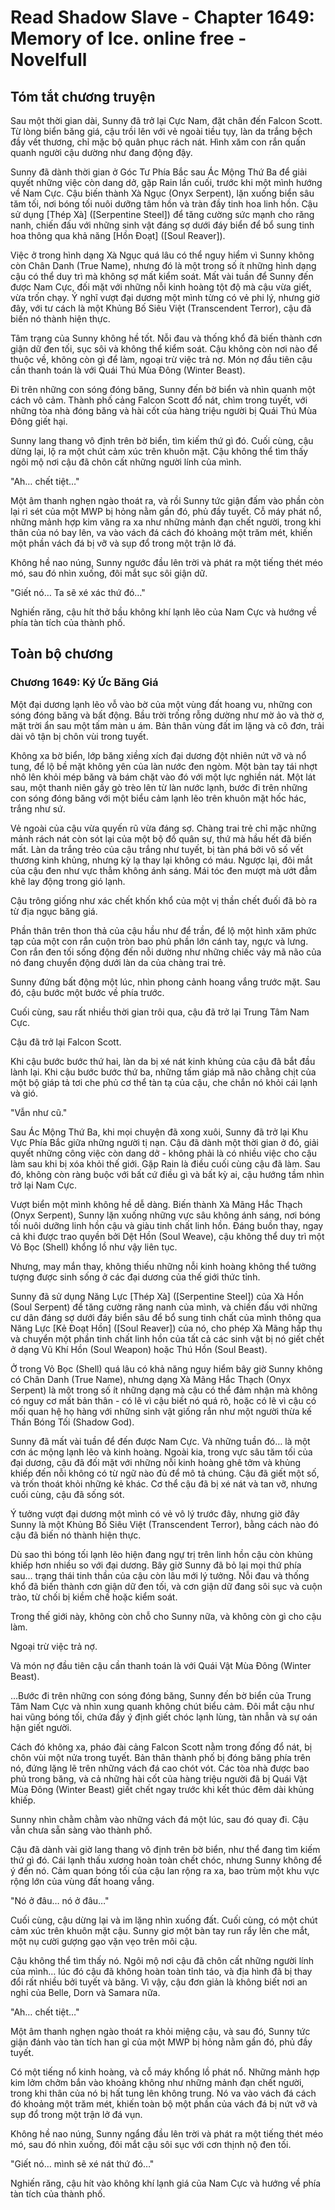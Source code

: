 # Read Shadow Slave - Chapter 1649: Memory of Ice. online free - Novelfull

## Tóm tắt chương truyện

Sau một thời gian dài, Sunny đã trở lại Cực Nam, đặt chân đến Falcon Scott. Từ lòng biển băng giá, cậu trồi lên với vẻ ngoài tiều tụy, làn da trắng bệch đầy vết thương, chỉ mặc bộ quân phục rách nát. Hình xăm con rắn quấn quanh người cậu dường như đang động đậy.

Sunny đã dành thời gian ở Góc Tư Phía Bắc sau Ác Mộng Thứ Ba để giải quyết những việc còn dang dở, gặp Rain lần cuối, trước khi một mình hướng về Nam Cực. Cậu biến thành Xà Ngục (Onyx Serpent), lặn xuống biển sâu tăm tối, nơi bóng tối nuôi dưỡng tâm hồn và tràn đầy tinh hoa linh hồn. Cậu sử dụng [Thép Xà] ([Serpentine Steel]) để tăng cường sức mạnh cho răng nanh, chiến đấu với những sinh vật đáng sợ dưới đáy biển để bổ sung tinh hoa thông qua khả năng [Hồn Đoạt] ([Soul Reaver]).

Việc ở trong hình dạng Xà Ngục quá lâu có thể nguy hiểm vì Sunny không còn Chân Danh (True Name), nhưng đó là một trong số ít những hình dạng cậu có thể duy trì mà không sợ mất kiểm soát. Mất vài tuần để Sunny đến được Nam Cực, đối mặt với những nỗi kinh hoàng tột độ mà cậu vừa giết, vừa trốn chạy. Ý nghĩ vượt đại dương một mình từng có vẻ phi lý, nhưng giờ đây, với tư cách là một Khủng Bố Siêu Việt (Transcendent Terror), cậu đã biến nó thành hiện thực.

Tâm trạng của Sunny không hề tốt. Nỗi đau và thống khổ đã biến thành cơn giận dữ đen tối, sục sôi và không thể kiểm soát. Cậu không còn nơi nào để thuộc về, không còn gì để làm, ngoại trừ việc trả nợ. Món nợ đầu tiên cậu cần thanh toán là với Quái Thú Mùa Đông (Winter Beast).

Đi trên những con sóng đóng băng, Sunny đến bờ biển và nhìn quanh một cách vô cảm. Thành phố cảng Falcon Scott đổ nát, chìm trong tuyết, với những tòa nhà đóng băng và hài cốt của hàng triệu người bị Quái Thú Mùa Đông giết hại.

Sunny lang thang vô định trên bờ biển, tìm kiếm thứ gì đó. Cuối cùng, cậu dừng lại, lộ ra một chút cảm xúc trên khuôn mặt. Cậu không thể tìm thấy ngôi mộ nơi cậu đã chôn cất những người lính của mình.

"Ah… chết tiệt…"

Một âm thanh nghẹn ngào thoát ra, và rồi Sunny tức giận đấm vào phần còn lại rỉ sét của một MWP bị hỏng nằm gần đó, phủ đầy tuyết. Cỗ máy phát nổ, những mảnh hợp kim văng ra xa như những mảnh đạn chết người, trong khi thân của nó bay lên, va vào vách đá cách đó khoảng một trăm mét, khiến một phần vách đá bị vỡ và sụp đổ trong một trận lở đá.

Không hề nao núng, Sunny ngước đầu lên trời và phát ra một tiếng thét méo mó, sau đó nhìn xuống, đôi mắt sục sôi giận dữ.

"Giết nó… Ta sẽ xé xác thứ đó…"

Nghiến răng, cậu hít thở bầu không khí lạnh lẽo của Nam Cực và hướng về phía tàn tích của thành phố.

## Toàn bộ chương

### Chương 1649: Ký Ức Băng Giá

Một đại dương lạnh lẽo vỗ vào bờ của một vùng đất hoang vu, những con sóng đóng băng và bất động. Bầu trời trống rỗng dường như mờ ảo và thờ ơ, mặt trời ẩn sau một tấm màn u ám. Bản thân vùng đất im lặng và cô đơn, trải dài vô tận bị chôn vùi trong tuyết.

Không xa bờ biển, lớp băng xiềng xích đại dương đột nhiên nứt vỡ và nổ tung, để lộ bề mặt không yên của làn nước đen ngòm. Một bàn tay tái nhợt nhô lên khỏi mép băng và bám chặt vào đó với một lực nghiền nát. Một lát sau, một thanh niên gầy gò trèo lên từ làn nước lạnh, bước đi trên những con sóng đóng băng với một biểu cảm lạnh lẽo trên khuôn mặt hốc hác, trắng như sứ.

Vẻ ngoài của cậu vừa quyến rũ vừa đáng sợ. Chàng trai trẻ chỉ mặc những mảnh rách nát còn sót lại của một bộ đồ quân sự, thứ mà hầu hết đã biến mất. Làn da trắng trẻo của cậu trắng như tuyết, bị tàn phá bởi vô số vết thương kinh khủng, nhưng kỳ lạ thay lại không có máu. Ngược lại, đôi mắt của cậu đen như vực thẳm không ánh sáng. Mái tóc đen mượt mà ướt đẫm khẽ lay động trong gió lạnh.

Cậu trông giống như xác chết khốn khổ của một vị thần chết đuối đã bò ra từ địa ngục băng giá.

Phần thân trên thon thả của cậu hầu như để trần, để lộ một hình xăm phức tạp của một con rắn cuộn tròn bao phủ phần lớn cánh tay, ngực và lưng. Con rắn đen tối sống động đến nỗi dường như những chiếc vảy mã não của nó đang chuyển động dưới làn da của chàng trai trẻ.

Sunny đứng bất động một lúc, nhìn phong cảnh hoang vắng trước mặt. Sau đó, cậu bước một bước về phía trước.

Cuối cùng, sau rất nhiều thời gian trôi qua, cậu đã trở lại Trung Tâm Nam Cực.

Cậu đã trở lại Falcon Scott.

Khi cậu bước bước thứ hai, làn da bị xé nát kinh khủng của cậu đã bắt đầu lành lại. Khi cậu bước bước thứ ba, những tấm giáp mã não chằng chịt của một bộ giáp tả tơi che phủ cơ thể tàn tạ của cậu, che chắn nó khỏi cái lạnh và gió.

"Vẫn như cũ."

Sau Ác Mộng Thứ Ba, khi mọi chuyện đã xong xuôi, Sunny đã trở lại Khu Vực Phía Bắc giữa những người tị nạn. Cậu đã dành một thời gian ở đó, giải quyết những công việc còn dang dở - không phải là có nhiều việc cho cậu làm sau khi bị xóa khỏi thế giới. Gặp Rain là điều cuối cùng cậu đã làm. Sau đó, không còn ràng buộc với bất cứ điều gì và bất kỳ ai, cậu hướng tầm nhìn trở lại Nam Cực.

Vượt biển một mình không hề dễ dàng. Biến thành Xà Mãng Hắc Thạch (Onyx Serpent), Sunny lặn xuống những vực sâu không ánh sáng, nơi bóng tối nuôi dưỡng linh hồn cậu và giàu tinh chất linh hồn. Đáng buồn thay, ngay cả khi được trao quyền bởi Dệt Hồn (Soul Weave), cậu không thể duy trì một Vỏ Bọc (Shell) khổng lồ như vậy liên tục.

Nhưng, may mắn thay, không thiếu những nỗi kinh hoàng không thể tưởng tượng được sinh sống ở các đại dương của thế giới thức tỉnh.

Sunny đã sử dụng Năng Lực [Thép Xà] ([Serpentine Steel]) của Xà Hồn (Soul Serpent) để tăng cường răng nanh của mình, và chiến đấu với những cư dân đáng sợ dưới đáy biển sâu để bổ sung tinh chất của mình thông qua Năng Lực [Kẻ Đoạt Hồn] ([Soul Reaver]) của nó, cho phép Xà Mãng hấp thụ và chuyển một phần tinh chất linh hồn của tất cả các sinh vật bị nó giết chết ở dạng Vũ Khí Hồn (Soul Weapon) hoặc Thú Hồn (Soul Beast).

Ở trong Vỏ Bọc (Shell) quá lâu có khả năng nguy hiểm bây giờ Sunny không có Chân Danh (True Name), nhưng dạng Xà Mãng Hắc Thạch (Onyx Serpent) là một trong số ít những dạng mà cậu có thể đảm nhận mà không có nguy cơ mất bản thân - có lẽ vì cậu biết nó quá rõ, hoặc có lẽ vì cậu có mối quan hệ họ hàng với những sinh vật giống rắn như một người thừa kế Thần Bóng Tối (Shadow God).

Sunny đã mất vài tuần để đến được Nam Cực. Và những tuần đó… là một cơn ác mộng lạnh lẽo và kinh hoàng. Ngoài kia, trong vực sâu tăm tối của đại dương, cậu đã đối mặt với những nỗi kinh hoàng ghê tởm và khủng khiếp đến nỗi không có từ ngữ nào đủ để mô tả chúng. Cậu đã giết một số, và trốn thoát khỏi những kẻ khác. Cơ thể cậu đã bị xé nát và tan vỡ, nhưng cuối cùng, cậu đã sống sót.

Ý tưởng vượt đại dương một mình có vẻ vô lý trước đây, nhưng giờ đây Sunny là một Khủng Bố Siêu Việt (Transcendent Terror), bằng cách nào đó cậu đã biến nó thành hiện thực.

Dù sao thì bóng tối lạnh lẽo hiện đang ngự trị trên linh hồn cậu còn khủng khiếp hơn nhiều so với đại dương. Bây giờ Sunny đã bỏ lại mọi thứ phía sau… trạng thái tinh thần của cậu còn lâu mới lý tưởng. Nỗi đau và thống khổ đã biến thành cơn giận dữ đen tối, và cơn giận dữ đang sôi sục và cuộn trào, từ chối bị kiềm chế hoặc kiểm soát.

Trong thế giới này, không còn chỗ cho Sunny nữa, và không còn gì cho cậu làm.

Ngoại trừ việc trả nợ.

Và món nợ đầu tiên cậu cần thanh toán là với Quái Vật Mùa Đông (Winter Beast).

…Bước đi trên những con sóng đóng băng, Sunny đến bờ biển của Trung Tâm Nam Cực và nhìn xung quanh không chút biểu cảm. Đôi mắt cậu như hai vũng bóng tối, chứa đầy ý định giết chóc lạnh lùng, tàn nhẫn và sự oán hận giết người.

Cách đó không xa, pháo đài cảng Falcon Scott nằm trong đống đổ nát, bị chôn vùi một nửa trong tuyết. Bản thân thành phố bị đóng băng phía trên nó, đứng lặng lẽ trên những vách đá cao chót vót. Các tòa nhà được bao phủ trong băng, và cả những hài cốt của hàng triệu người đã bị Quái Vật Mùa Đông (Winter Beast) giết chết ngay trước khi kết thúc đêm dài khủng khiếp.

Sunny nhìn chằm chằm vào những vách đá một lúc, sau đó quay đi. Cậu vẫn chưa sẵn sàng vào thành phố.

Cậu đã dành vài giờ lang thang vô định trên bờ biển, như thể đang tìm kiếm thứ gì đó. Cái lạnh thấu xương hoàn toàn chết chóc, nhưng Sunny không để ý đến nó. Cảm quan bóng tối của cậu lan rộng ra xa, bao trùm một khu vực rộng lớn của vùng đất hoang vắng.

"Nó ở đâu… nó ở đâu…"

Cuối cùng, cậu dừng lại và im lặng nhìn xuống đất. Cuối cùng, có một chút cảm xúc trên khuôn mặt cậu. Sunny giơ một bàn tay run rẩy lên che mắt, một nụ cười gượng gạo vặn vẹo trên môi cậu.

Cậu không thể tìm thấy nó. Ngôi mộ nơi cậu đã chôn cất những người lính của mình… lúc đó cậu đã không hoàn toàn tỉnh táo, và địa hình đã bị thay đổi rất nhiều bởi tuyết và băng. Vì vậy, cậu đơn giản là không biết nơi an nghỉ của Belle, Dorn và Samara nữa.

"Ah… chết tiệt…"

Một âm thanh nghẹn ngào thoát ra khỏi miệng cậu, và sau đó, Sunny tức giận đánh vào tàn tích han gỉ của một MWP bị hỏng nằm gần đó, phủ đầy tuyết.

Có một tiếng nổ kinh hoàng, và cỗ máy khổng lồ phát nổ. Những mảnh hợp kim lởm chởm bắn vào khoảng không như những mảnh đạn chết người, trong khi thân của nó bị hất tung lên không trung. Nó va vào vách đá cách đó khoảng một trăm mét, khiến toàn bộ một phần của vách đá bị nứt vỡ và sụp đổ trong một trận lở đá vụn.

Không hề nao núng, Sunny ngẩng đầu lên trời và phát ra một tiếng thét méo mó, sau đó nhìn xuống, đôi mắt cậu sôi sục với cơn thịnh nộ đen tối.

"Giết nó… mình sẽ xé nát thứ đó…"

Nghiến răng, cậu hít vào không khí lạnh giá của Nam Cực và hướng về phía tàn tích của thành phố.
